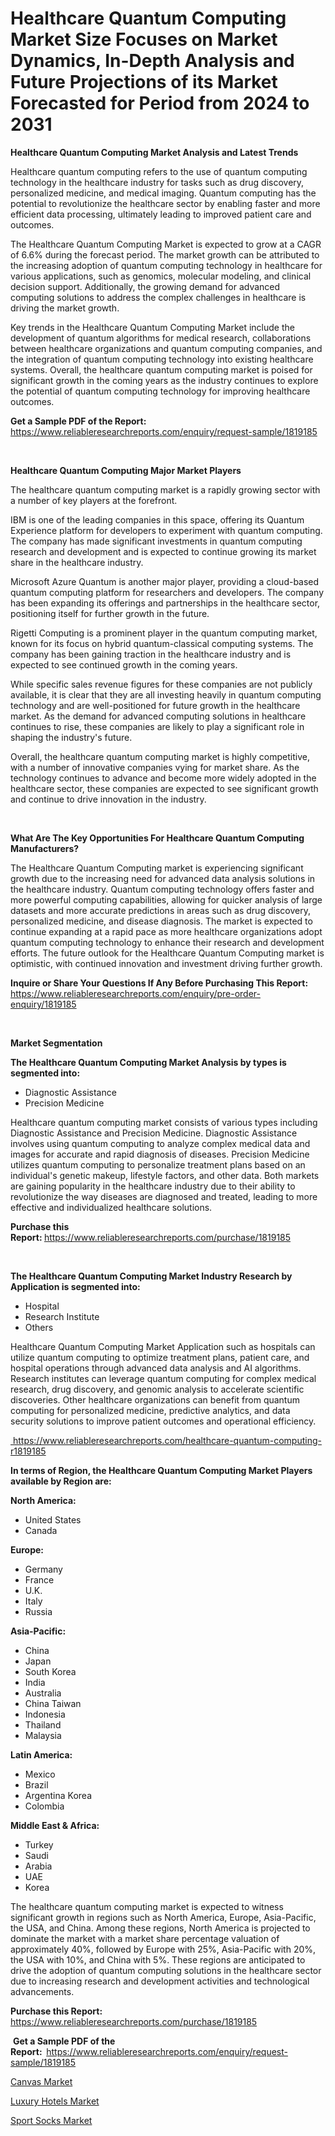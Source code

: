 <p><h1>Healthcare Quantum Computing Market Size Focuses on Market Dynamics, In-Depth Analysis and Future Projections of its Market Forecasted for Period from 2024 to 2031</h1></p><p><strong>Healthcare Quantum Computing Market Analysis and Latest Trends</strong></p>
<p><p>Healthcare quantum computing refers to the use of quantum computing technology in the healthcare industry for tasks such as drug discovery, personalized medicine, and medical imaging. Quantum computing has the potential to revolutionize the healthcare sector by enabling faster and more efficient data processing, ultimately leading to improved patient care and outcomes.</p><p>The Healthcare Quantum Computing Market is expected to grow at a CAGR of 6.6% during the forecast period. The market growth can be attributed to the increasing adoption of quantum computing technology in healthcare for various applications, such as genomics, molecular modeling, and clinical decision support. Additionally, the growing demand for advanced computing solutions to address the complex challenges in healthcare is driving the market growth.</p><p>Key trends in the Healthcare Quantum Computing Market include the development of quantum algorithms for medical research, collaborations between healthcare organizations and quantum computing companies, and the integration of quantum computing technology into existing healthcare systems. Overall, the healthcare quantum computing market is poised for significant growth in the coming years as the industry continues to explore the potential of quantum computing technology for improving healthcare outcomes.</p></p>
<p><strong>Get a Sample PDF of the Report:&nbsp;</strong> <a href="https://www.reliableresearchreports.com/enquiry/request-sample/1819185">https://www.reliableresearchreports.com/enquiry/request-sample/1819185</a></p>
<p>&nbsp;</p>
<p><strong>Healthcare Quantum Computing Major Market Players</strong></p>
<p><p>The healthcare quantum computing market is a rapidly growing sector with a number of key players at the forefront. </p><p>IBM is one of the leading companies in this space, offering its Quantum Experience platform for developers to experiment with quantum computing. The company has made significant investments in quantum computing research and development and is expected to continue growing its market share in the healthcare industry.</p><p>Microsoft Azure Quantum is another major player, providing a cloud-based quantum computing platform for researchers and developers. The company has been expanding its offerings and partnerships in the healthcare sector, positioning itself for further growth in the future.</p><p>Rigetti Computing is a prominent player in the quantum computing market, known for its focus on hybrid quantum-classical computing systems. The company has been gaining traction in the healthcare industry and is expected to see continued growth in the coming years.</p><p>While specific sales revenue figures for these companies are not publicly available, it is clear that they are all investing heavily in quantum computing technology and are well-positioned for future growth in the healthcare market. As the demand for advanced computing solutions in healthcare continues to rise, these companies are likely to play a significant role in shaping the industry's future.</p><p>Overall, the healthcare quantum computing market is highly competitive, with a number of innovative companies vying for market share. As the technology continues to advance and become more widely adopted in the healthcare sector, these companies are expected to see significant growth and continue to drive innovation in the industry.</p></p>
<p>&nbsp;</p>
<p><strong>What Are The Key Opportunities For Healthcare Quantum Computing Manufacturers?</strong></p>
<p><p>The Healthcare Quantum Computing market is experiencing significant growth due to the increasing need for advanced data analysis solutions in the healthcare industry. Quantum computing technology offers faster and more powerful computing capabilities, allowing for quicker analysis of large datasets and more accurate predictions in areas such as drug discovery, personalized medicine, and disease diagnosis. The market is expected to continue expanding at a rapid pace as more healthcare organizations adopt quantum computing technology to enhance their research and development efforts. The future outlook for the Healthcare Quantum Computing market is optimistic, with continued innovation and investment driving further growth.</p></p>
<p><strong>Inquire or Share Your Questions If Any Before Purchasing This Report:</strong> <a href="https://www.reliableresearchreports.com/enquiry/pre-order-enquiry/1819185">https://www.reliableresearchreports.com/enquiry/pre-order-enquiry/1819185</a></p>
<p>&nbsp;</p>
<p><strong>Market Segmentation</strong></p>
<p><strong>The Healthcare Quantum Computing Market Analysis by types is segmented into:</strong></p>
<p><ul><li>Diagnostic Assistance</li><li>Precision Medicine</li></ul></p>
<p><p>Healthcare quantum computing market consists of various types including Diagnostic Assistance and Precision Medicine. Diagnostic Assistance involves using quantum computing to analyze complex medical data and images for accurate and rapid diagnosis of diseases. Precision Medicine utilizes quantum computing to personalize treatment plans based on an individual's genetic makeup, lifestyle factors, and other data. Both markets are gaining popularity in the healthcare industry due to their ability to revolutionize the way diseases are diagnosed and treated, leading to more effective and individualized healthcare solutions.</p></p>
<p><strong>Purchase this Report:&nbsp;</strong><a href="https://www.reliableresearchreports.com/purchase/1819185">https://www.reliableresearchreports.com/purchase/1819185</a></p>
<p>&nbsp;</p>
<p><strong>The Healthcare Quantum Computing Market Industry Research by Application is segmented into:</strong></p>
<p><ul><li>Hospital</li><li>Research Institute</li><li>Others</li></ul></p>
<p><p>Healthcare Quantum Computing Market Application such as hospitals can utilize quantum computing to optimize treatment plans, patient care, and hospital operations through advanced data analysis and AI algorithms. Research institutes can leverage quantum computing for complex medical research, drug discovery, and genomic analysis to accelerate scientific discoveries. Other healthcare organizations can benefit from quantum computing for personalized medicine, predictive analytics, and data security solutions to improve patient outcomes and operational efficiency.</p></p>
<p><a href="https://www.reliableresearchreports.com/healthcare-quantum-computing-r1819185">&nbsp;https://www.reliableresearchreports.com/healthcare-quantum-computing-r1819185</a></p>
<p><strong>In terms of Region, the Healthcare Quantum Computing Market Players available by Region are:</strong></p>
<p>
    <p> <strong> North America: </strong>
        <ul>
            <li>United States</li>
            <li>Canada</li>
        </ul>
        </p> 
    <p> <strong> Europe: </strong>
        <ul>
            <li>Germany</li>
            <li>France</li>
            <li>U.K.</li>
            <li>Italy</li>
            <li>Russia</li>
        </ul>
        </p> 
    <p> <strong> Asia-Pacific: </strong>
        <ul>
            <li>China</li>
            <li>Japan</li>
            <li>South Korea</li>
            <li>India</li>
            <li>Australia</li>
            <li>China Taiwan</li>
            <li>Indonesia</li>
            <li>Thailand</li>
            <li>Malaysia</li>
        </ul>
        </p> 
    <p> <strong> Latin America: </strong>
        <ul>
            <li>Mexico</li>
            <li>Brazil</li>
            <li>Argentina Korea</li>
            <li>Colombia</li>
        </ul>
        </p> 
    <p> <strong> Middle East & Africa: </strong>
        <ul>
            <li>Turkey</li>
            <li>Saudi</li>
            <li>Arabia</li>
            <li>UAE</li>
            <li>Korea</li>
        </ul>
    </p>
    </p>
<p><p>The healthcare quantum computing market is expected to witness significant growth in regions such as North America, Europe, Asia-Pacific, the USA, and China. Among these regions, North America is projected to dominate the market with a market share percentage valuation of approximately 40%, followed by Europe with 25%, Asia-Pacific with 20%, the USA with 10%, and China with 5%. These regions are anticipated to drive the adoption of quantum computing solutions in the healthcare sector due to increasing research and development activities and technological advancements.</p></p>
<p><strong>Purchase this Report: </strong><a href="https://www.reliableresearchreports.com/purchase/1819185">https://www.reliableresearchreports.com/purchase/1819185</a></p>
<p>&nbsp;<strong>Get a Sample PDF of the Report:&nbsp;&nbsp;</strong><a href="https://www.reliableresearchreports.com/enquiry/request-sample/1819185">https://www.reliableresearchreports.com/enquiry/request-sample/1819185</a></p>
<p><strong></strong></p>
<p><p><a href="https://www.linkedin.com/pulse/canvas-market-research-report-its-history-forecast-2024-2031-6ymke?trackingId=63EKVbBr%2BYO9KIprHgHgRg%3D%3D">Canvas Market</a></p><p><a href="https://www.linkedin.com/pulse/luxury-hotels-market-size-trends-complete-industry-overview-uyeue?trackingId=0KNcFlo7oAem%2BbttP7xacA%3D%3D">Luxury Hotels Market</a></p><p><a href="https://www.linkedin.com/pulse/sport-socks-market-size-reveals-best-marketing-channels-global-vqrhf?trackingId=cEMNO1q0TEvRC353CK8mdw%3D%3D">Sport Socks Market</a></p></p>